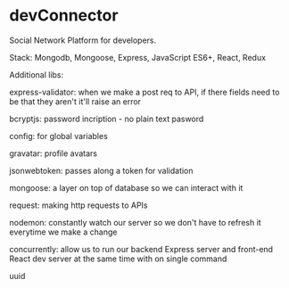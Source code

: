 # devConnector
Social Network Platform for developers.

Stack: Mongodb, Mongoose, Express, JavaScript ES6+, React, Redux



Additional libs:

express-validator: when we make a post req to API, if there fields need to be that they aren't it'll raise an error

bcryptjs: password incription - no plain text pasword

config: for global variables

gravatar: profile avatars

jsonwebtoken: passes along a token for validation

mongoose: a layer on top of database so we can interact with it

request: making http requests to APIs
 
nodemon: constantly watch our server so we don't have to refresh it everytime we make a change

concurrently: allow us to run our backend Express server and front-end React dev server at the same time with on single command

uuid
